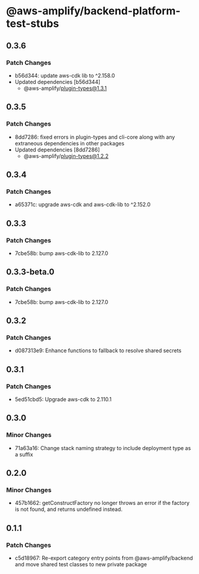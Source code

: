 # @aws-amplify/backend-platform-test-stubs

## 0.3.6

### Patch Changes

- b56d344: update aws-cdk lib to ^2.158.0
- Updated dependencies [b56d344]
  - @aws-amplify/plugin-types@1.3.1

## 0.3.5

### Patch Changes

- 8dd7286: fixed errors in plugin-types and cli-core along with any extraneous dependencies in other packages
- Updated dependencies [8dd7286]
  - @aws-amplify/plugin-types@1.2.2

## 0.3.4

### Patch Changes

- a65371c: upgrade aws-cdk and aws-cdk-lib to ^2.152.0

## 0.3.3

### Patch Changes

- 7cbe58b: bump aws-cdk-lib to 2.127.0

## 0.3.3-beta.0

### Patch Changes

- 7cbe58b: bump aws-cdk-lib to 2.127.0

## 0.3.2

### Patch Changes

- d087313e9: Enhance functions to fallback to resolve shared secrets

## 0.3.1

### Patch Changes

- 5ed51cbd5: Upgrade aws-cdk to 2.110.1

## 0.3.0

### Minor Changes

- 71a63a16: Change stack naming strategy to include deployment type as a suffix

## 0.2.0

### Minor Changes

- 457b1662: getConstructFactory no longer throws an error if the factory is not found, and returns undefined instead.

## 0.1.1

### Patch Changes

- c5d18967: Re-export category entry points from @aws-amplify/backend and move shared test classes to new private package
